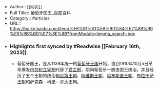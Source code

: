 - Author:: [[网页]]
- Full Title:: 葡萄牙国王_百度百科
- Category:: #articles
- URL:: https://baike.baidu.com/item/%E8%91%A1%E8%90%84%E7%89%99%E5%9B%BD%E7%8E%8B?fromModule=lemma_search-box
- ### Highlights first synced by #Readwise [[February 16th, 2023]]
    - 葡萄牙国王，是从1139年统一的[葡萄牙王国](/item/%E8%91%A1%E8%90%84%E7%89%99%E7%8E%8B%E5%9B%BD/3597353?fromModule=lemma_inlink)开始，直到1910年10月5日革命爆发由[共和立宪制](/item/%E5%85%B1%E5%92%8C%E7%AB%8B%E5%AE%AA%E5%88%B6/5061698?fromModule=lemma_inlink)代替了[君主制](/item/%E5%90%9B%E4%B8%BB%E5%88%B6/394814?fromModule=lemma_inlink)，期间葡萄牙一直由国王统治。并且经历了五个王朝的统治[勃艮第王朝](/item/%E5%8B%83%E8%89%AE%E7%AC%AC%E7%8E%8B%E6%9C%9D/365765?fromModule=lemma_inlink)、[阿维斯王朝](/item/%E9%98%BF%E7%BB%B4%E6%96%AF%E7%8E%8B%E6%9C%9D/14149677?fromModule=lemma_inlink)、[哈布斯堡王朝](/item/%E5%93%88%E5%B8%83%E6%96%AF%E5%A0%A1%E7%8E%8B%E6%9C%9D/436058?fromModule=lemma_inlink)、[布拉干萨王朝](/item/%E5%B8%83%E6%8B%89%E5%B9%B2%E8%90%A8%E7%8E%8B%E6%9C%9D/10427006?fromModule=lemma_inlink)和萨克森—科堡—哥达王朝。

